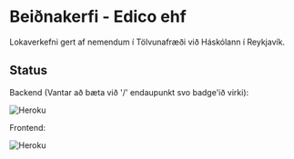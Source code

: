 # Beiðnakerfi - Edico ehf

Lokaverkefni gert af nemendum í Tölvunafræði við Háskólann í Reykjavík.

## Status

Backend (Vantar að bæta við '/' endaupunkt svo badge'ið virki):  

![Heroku](https://pyheroku-badge-with-path.herokuapp.com/?app=beidnakerfi-api&path=/admin&style=flat)

Frontend:

![Heroku](https://pyheroku-badge-with-path.herokuapp.com/?app=beidnakerfi&style=flat)